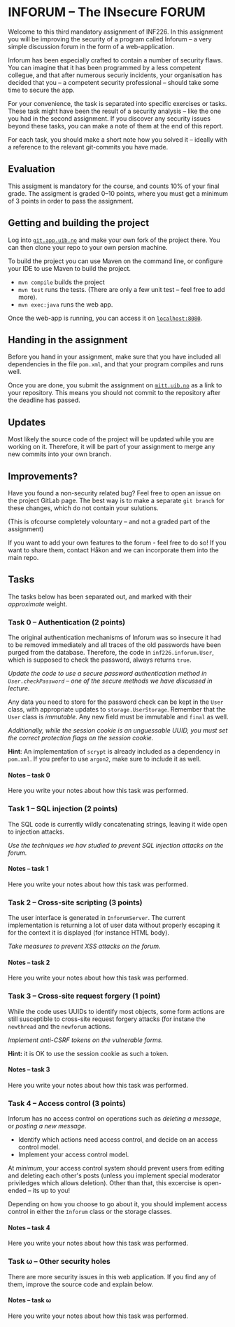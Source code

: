 # INFORUM – The INsecure FORUM

Welcome to this third mandatory assignment of INF226.
In this assignment you will be improving the security
of a program called Inforum – a very simple discussion
forum in the form of a web-application.

Inforum has been especially crafted to contain a number
of security flaws. You can imagine that it has been
programmed by a less competent collegue, and that after
numerous securiy incidents, your organisation has decided
that you – a competent security professional – should take
some time to secure the app.

For your convenience, the task is separated into specific
exercises or tasks. These task might have been the result
of a security analysis – like the one you had in the
second assignment. If you discover any security issues
beyond these tasks, you can make a note of them at the
end of this report.

For each task, you should make a short note how you solved
it – ideally with a reference to the relevant git-commits you
have made.

## Evaluation

This assigment is mandatory for the course, and counts 10%
of your final grade. The assigment is graded 0–10 points,
where you must get a minimum of 3 points in order to pass
the assignment.

## Getting and building the project

Log into [`git.app.uib.no`](https://git.app.uib.no/Hakon.Gylterud/inf226-2019-inforum) and make your
own fork of the project there. You can then clone your repo to your
own persion machine.

To build the project you can use Maven on the command line, or configure
your IDE to use Maven to build the project.

 - `mvn compile` builds the project
 - `mvn test` runs the tests. (There are only a few unit test – feel free to add more).
 - `mvn exec:java` runs the web app.

Once the web-app is running, you can access it on [`localhost:8080`](http://localhost:8080).

## Handing in the assignment

Before you hand in your assignment, make sure that you
have included all dependencies in the file `pom.xml`, and
that your program compiles and runs well.

Once you are done, you submit the assignment on
[`mitt.uib.no`](https://mitt.uib.no/) as a link to your
repository. This means you should not commit to the
repository after the deadline has passed.

## Updates

Most likely the source code of the project will be updated
while you are working on it. Therefore, it will be part of
your assignment to merge any new commits into your own branch.

## Improvements?

Have you found a non-security related bug?
Feel free to open an issue on the project GitLab page.
The best way is to make a separate `git branch` for these
changes, which do not contain your sulutions.

(This is ofcourse completely volountary – and not a graded
part of the assignment)

If you want to add your own features to the forum - feel free
to do so! If you want to share them, contact Håkon and we can
incorporate them into the main repo.

## Tasks

The tasks below has been separated out, and marked with their *approximate* weight.

### Task 0 – Authentication (2 points)

The original authentication mechanisms of Inforum was so insecure it had to be removed
immediately and all traces of the old passwords have been purged
from the database. Therefore, the code in `inf226.inforum.User`, which is
supposed to check the password, always returns `true`.

*Update the code to use a secure password authentication method in `User.checkPassword` – one
of the secure methods we have discussed
in lecture.*

Any data you need to store for the password check can be kept in the `User` class, with
appropriate updates to `storage.UserStorage`. Remember that the `User` class is *immutable*.
Any new field must be immutable and `final`
as well.

*Additionally, while the session cookie is an unguessable UUID, you must set the
correct protection flags on the session cookie.*

**Hint**: An implementation of `scrypt` is already included as a dependency in `pom.xml`.
If you prefer to use `argon2`, make sure to include it as well.

#### Notes – task 0

Here you write your notes about how this task was performed.

### Task 1 – SQL injection (2 points)

The SQL code is currently wildly concatenating strings, leaving
it wide open to injection attacks.

*Use the techniques we hav studied to prevent
SQL injection attacks on the forum.*

#### Notes – task 1

Here you write your notes about how this task was performed.

### Task 2 – Cross-site scripting (3 points)

The user interface is generated in `InforumServer`. The current
implementation is returning a lot of user data without properly
escaping it for the context it is displayed (for instance HTML body).

*Take measures to prevent XSS attacks on the forum.*

#### Notes – task 2

Here you write your notes about how this task was performed.


### Task 3 – Cross-site request forgery (1 point)

While the code uses UUIDs to identify most objects, some
form actions are still susceptible to cross-site request forgery attacks
(for instane the `newthread` and the `newforum` actions.

*Implement anti-CSRF tokens on the vulnerable forms.*

**Hint:** it is OK to use the session cookie as such a token.

#### Notes – task 3

Here you write your notes about how this task was performed.


### Task 4 – Access control (3 points)

Inforum has no access control on operations such as *deleting a message*,
or *posting a new message*.

 - Identify which actions need access control, and decide
   on an access control model.
 - Implement your access control model.

At *minimum*, your access control system should prevent users from editing
and deleting each other's posts (unless you implement special moderator
priviledges which allows deletion). Other than that, this excercise is
open-ended – its up to you!

Depending on how you choose to go about it, you should implement access control in either the `Inforum` class or the storage classes.

#### Notes – task 4

Here you write your notes about how this task was performed.


### Task ω – Other security holes

There are more security issues in this web application.
If you find any of them, improve the source code and
explain below.

#### Notes – task ω

Here you write your notes about how this task was performed.
